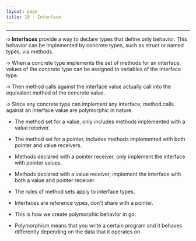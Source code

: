 ```yaml
---
layout: page
title: 10 - Interface
---
```

***

➩ **Interfaces** provide a way to declare types that define only behavior. This behavior can be implemented by concrete types, such as struct or named types, via methods.

➩ When a concrete type implements the set of methods for an interface, values of the concrete type can be assigned to variables of the interface type.

➩ Then method calls against the interface value actually call into the equivalent method of the concrete value.

➩ Since any concrete type can implement any interface, method calls against an interface value are polymorphic in nature.

* The method set for a value, only includes methods implemented with a value receiver.

* The method set for a pointer, includes methods implemented with both pointer and value receivers.

* Methods declared with a pointer receiver, only implement the interface with pointer values.

* Methods declared with a value receiver, implement the interface with both a value and pointer receiver.

* The rules of method sets apply to interface types.

* Interfaces are reference types, don't share with a pointer.

* This is how we create polymorphic behavior in go.

* Polymorphism means that you write a certain program and it behaves differently depending on the data that it operates on
